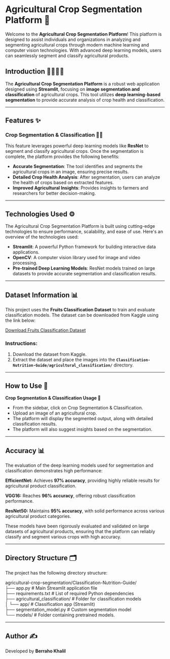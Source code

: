 # Agricultural Crop Segmentation Platform 🌱

Welcome to the **Agricultural Crop Segmentation Platform**! This platform is designed to assist individuals and organizations in analyzing and segmenting agricultural crops through modern machine learning and computer vision technologies. With advanced deep learning models, users can seamlessly segment and classify agricultural products.

## Introduction 👨‍🌾👩‍🌾

The **Agricultural Crop Segmentation Platform** is a robust web application designed using **Streamlit**, focusing on **image segmentation and classification** of agricultural crops. This tool utilizes **deep learning-based segmentation** to provide accurate analysis of crop health and classification.

---

## Features ✨

### Crop Segmentation & Classification 🌾🍃
This feature leverages powerful deep learning models like **ResNet** to segment and classify agricultural crops. Once the segmentation is complete, the platform provides the following benefits:
- **Accurate Segmentation**: The tool identifies and segments the agricultural crops in an image, ensuring precise results.
- **Detailed Crop Health Analysis**: After segmentation, users can analyze the health of crops based on extracted features.
- **Improved Agricultural Insights**: Provides insights to farmers and researchers for better decision-making.

---

## Technologies Used ⚙️

The Agricultural Crop Segmentation Platform is built using cutting-edge technologies to ensure performance, scalability, and ease of use. Here's an overview of the technologies used:

- **Streamlit**: A powerful Python framework for building interactive data applications.
- **OpenCV**: A computer vision library used for image and video processing.
- **Pre-trained Deep Learning Models**: ResNet models trained on large datasets to provide accurate segmentation and classification results.

---

## Dataset Information 📊

This project uses the **Fruits Classification Dataset** to train and evaluate classification models. The dataset can be downloaded from Kaggle using the link below:

[Download Fruits Classification Dataset](https://www.kaggle.com/datasets/kritikseth/fruit-and-vegetable-image-recognition)

### Instructions:
1. Download the dataset from Kaggle.
2. Extract the dataset and place the images into the **`Classification-Nutrition-Guide/agricultural_classification/`** directory.

---

## How to Use 🎯
**Crop Segmentation & Classification Usage 📸**
- From the sidebar, click on Crop Segmentation & Classification.
- Upload an image of an agricultural crop.
- The platform will display the segmented output, along with detailed classification results.
- The platform will also suggest insights based on the segmentation.

---

## Accuracy 📊
The evaluation of the deep learning models used for segmentation and classification demonstrates high performance:

**EfficientNet:** Achieves **97% accuracy**, providing highly reliable results for agricultural product classification.

**VGG16:** Reaches **96% accuracy**, offering robust classification performance.

**ResNet50:** Maintains **95% accuracy**, with solid performance across various agricultural product categories.

These models have been rigorously evaluated and validated on large datasets of agricultural products, ensuring that the platform can reliably classify and segment various crops with high accuracy.

---

## Directory Structure 🗂️

The project has the following directory structure:

agricultural-crop-segmentation/Classification-Nutrition-Guide/  
├── app.py                         # Main Streamlit application file  
├── requirements.txt               # List of required Python dependencies  
├── agricultural_classification/   # Folder for classification models  
│   └── app/                       # Classification app (Streamlit)  
├── segmentation_model.py         # Custom segmentation model  
└── models/                        # Folder containing pretrained models.

---

## Author ✍️
Developed by **Berraho Khalil**

